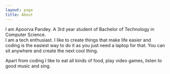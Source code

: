 ```yaml
---
layout: page
title: About
---
```


I am Apoorva Pandey. A 3rd year student of Bachelor of Technology in Computer Science.<br>
I am a tech enthusiast. I like to create things that make life easier and coding is the easiest way to do it as you just need a laptop for that. You can sit anywhere and create the next cool thing.<br>

Apart from coding I like to eat all kinds of food, play video games, listen to good music and sing.
